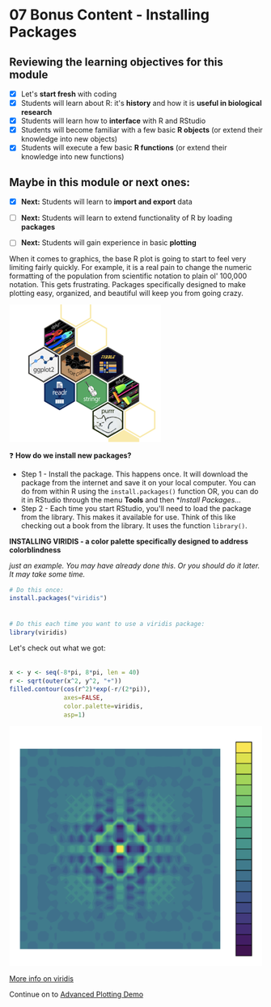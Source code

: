 # 07 Bonus Content - Installing Packages

## Reviewing the learning objectives for this module

  - [x] Let's **start fresh** with coding
  - [x] Students will learn about R: it's **history** and how it is **useful in biological research**
  - [x] Students will learn how to **interface** with R and RStudio
  - [x] Students will become familiar with a few basic **R objects** (or extend their knowledge into new objects)
  - [x] Students will execute a few basic **R functions** (or extend their knowledge into new functions)
    
## Maybe in this module or next ones:
  * [x] **Next:** Students will learn to **import and export** data
  * [ ] **Next:** Students will learn to extend functionality of R by loading **packages**
  * [ ] **Next:** Students will gain experience in basic **plotting**


When it comes to graphics, the base R plot is going to start to feel very limiting fairly quickly. For example, it is a real pain to change the numeric formatting of the population from scientific notation to plain ol' 100,000 notation. This gets frustrating. Packages specifically designed to make plotting easy, organized, and beautiful will keep you from going crazy. 

<img src="webContent/Screen Shot 2022-01-26 at 9.31.59 AM.png" width="300">

❓ **How do we install new packages?**

  * Step 1 - Install the package. This happens once. It will download the package from the internet and save it on your local computer. You can do from within R using the `install.packages()` function OR, you can do it in RStudio through the menu **Tools** and then **Install Packages...*
  * Step 2 - Each time you start RStudio, you'll need to load the package from the library. This makes it available for use. Think of this like checking out a book from the library. It uses the function `library()`.

**INSTALLING VIRIDIS - a color palette specifically designed to address colorblindness**

*just an example. You may have already done this. Or you should do it later. It may take some time.*

```r
# Do this once:
install.packages("viridis")


# Do this each time you want to use a viridis package:
library(viridis)
```

Let's check out what we got:

```r

x <- y <- seq(-8*pi, 8*pi, len = 40)
r <- sqrt(outer(x^2, y^2, "+"))
filled.contour(cos(r^2)*exp(-r/(2*pi)), 
               axes=FALSE,
               color.palette=viridis,
               asp=1)

```
<img src="webContent/Screen Shot 2024-01-31 at 9.35.23 AM.png" width="500">



[More info on viridis](https://cran.r-project.org/web/packages/viridis/vignettes/intro-to-viridis.html#gallery)

Continue on to [Advanced Plotting Demo](08_Plotting.md)